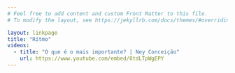 ```yaml
---
# Feel free to add content and custom Front Matter to this file.
# To modify the layout, see https://jekyllrb.com/docs/themes/#overriding-theme-defaults

layout: linkpage
title: "Rítmo"
videos:
  - title: "O que é o mais importante? | Ney Conceição"
    url: https://www.youtube.com/embed/8tdLTpWgEPY
---
```


